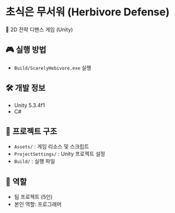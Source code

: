 # 초식은 무서워 (Herbivore Defense)

📌 2D 전략 디펜스 게임 (Unity)

## 🎮 실행 방법
- `Build/ScarelyHebivore.exe` 실행

## 🛠 개발 정보
- Unity 5.3.4f1
- C#

## 📂 프로젝트 구조
- `Assets/` : 게임 리소스 및 스크립트
- `ProjectSettings/` : Unity 프로젝트 설정
- `Build/` : 실행 파일

## 👤 역할
- 팀 프로젝트 (5인)
- 본인 역할: 프로그래머
